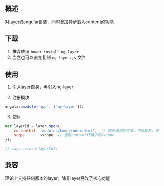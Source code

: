 ## 概述
对[layer](http://layer.layui.com/)的angular封装，同时增加异步载入content的功能

## 下载
1. 推荐使用 `bower install ng-layer`
2. 当然也可以直接复制 `ng-layer.js` 文件

## 使用
1. 引入layer自身，再引入ng-layer

2. 注册模块

```js
angular.module('app', ['ng-layer']);
```

3. 使用

```js
var layerId = layer.open({
    contentUrl: 'modules/home/index.html',  // 额外增加的方法，正如其名，当然也还可以用content
    scope     : $scope  // 当前content环境中的$scope
});

// layer.close(layerId); 
```


## 兼容
理论上支持任何版本的layer，除非layer更改了核心功能